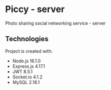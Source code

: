 # Piccy - server
Photo sharing social networking service - server

## Technologies
 Project is created with:
* Node.js 16.1.0
* Express.js 4.17.1
* JWT 8.5.1
* Socket.io 4.1.2
* MySQL 2.18.1
